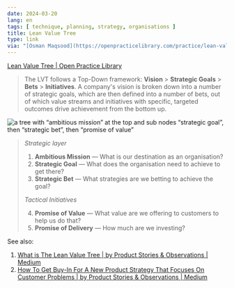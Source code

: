 ```yaml
---
date: 2024-03-20
lang: en
tags: [ technique, planning, strategy, organisations ]
title: Lean Value Tree
type: link
via: "[Osman Maqsood](https://openpracticelibrary.com/practice/lean-value-tree/)"
---
```


[Lean Value Tree | Open Practice Library](https://openpracticelibrary.com/practice/lean-value-tree/)

> The LVT follows a Top-Down framework: **Vision** > **Strategic Goals** > **Bets** > **Initiatives**. A company's vision is broken down into a number of strategic goals, which are then defined into a number of bets, out of which value streams and initiatives with specific, targeted outcomes drive achievement from the bottom up.

![a tree with “ambitious mission” at the top and sub nodes “strategic goal”, then “strategic bet”, then “promise of value”](https://openpracticelibrary.com/images/lean-value-tree-2.jpg)

> *Strategic layer*
>
> 1. **Ambitious Mission** — What is our destination as an organisation?
> 2. **Strategic Goal** — What does the organisation need to achieve to get there?
> 3. **Strategic Bet** — What strategies are we betting to achieve the goal?
>
> *Tactical Initiatives*
>
> 4. **Promise of Value** — What value are we offering to customers to help us do that?
> 5. **Promise of Delivery** — How much are we investing?

See also:

1. [What is The Lean Value Tree | by Product Stories & Observations | Medium](https://rolandbutler.medium.com/what-is-the-lean-value-tree-e90d06328f09)
2. [How To Get Buy-In For A New Product Strategy That Focuses On Customer Problems | by Product Stories & Observations | Medium](https://rolandbutler.medium.com/solving-customer-problems-first-with-the-lean-value-tree-6da51f15ad49)

